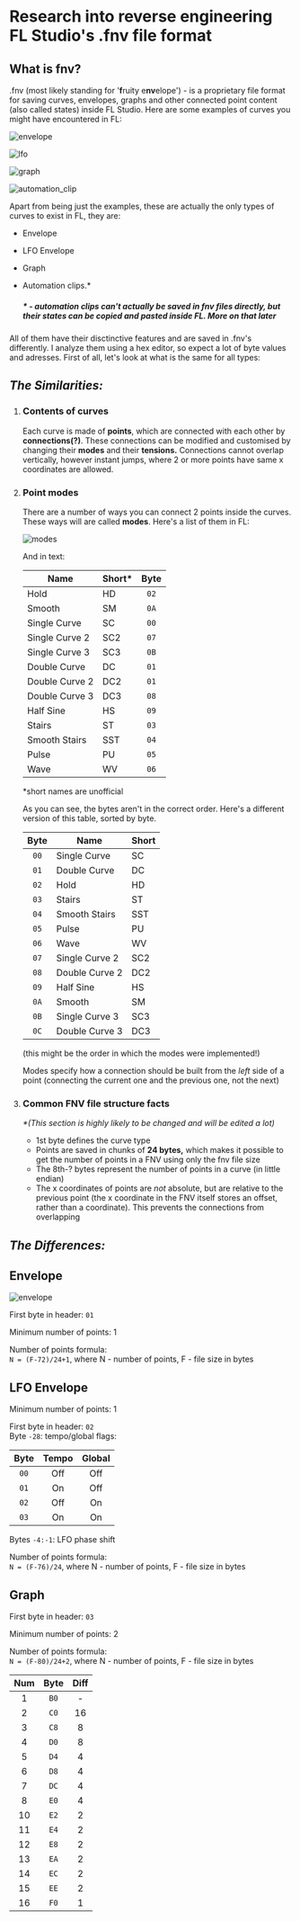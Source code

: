 # **Research into reverse engineering FL Studio's .fnv file format**

## What is fnv?

.fnv (most likely standing for '**f**ruity e**nv**elope') - is a proprietary file format for saving curves, envelopes, graphs and other connected point content (also called states) inside FL Studio. Here are some examples of curves you might have encountered in FL:

![envelope](https://github.com/artemetra/fnv/blob/main/res/envelope_example.png?raw=true "envelope_example.png")

![lfo](https://github.com/artemetra/fnv/blob/main/res/lfo_example.png?raw=True "lfo_example.png")

![graph](https://github.com/artemetra/fnv/blob/main/res/graph_example.png?raw=true "graph_example.png")

![automation_clip](https://github.com/artemetra/fnv/blob/main/res/automation_example.png?raw=true "automation_example.png")

Apart from being just the examples, these are actually the only types of curves to exist in FL, they are:

* Envelope
* LFO Envelope
* Graph
* Automation clips.*

  ##### \* - automation clips can't actually be saved in fnv files directly, but their _states_ can be copied and pasted inside FL. More on   that later

All of them have their disctinctive features and are saved in .fnv's differently. I analyze them using a hex editor, so expect a lot of byte values and adresses. First of all, let's look at what is the same for all types:

## _The Similarities:_

1. ### Contents of curves

    Each curve is made of **points**, which are connected with each other by **connections(?)**. These connections can be modified and customised by changing their **modes** and their **tensions.** Connections cannot overlap vertically, however instant jumps, where 2 or more points have same x coordinates are allowed.  

2. ### Point modes

    There are a number of ways you can connect 2 points inside the curves. These ways will are called **modes**. Here's a list of them in FL:

    ![modes](https://github.com/artemetra/fnv/blob/main/res/modes_example.png?raw=true "modes_example.png")

    And in text:

    | Name           | Short* | Byte   |
    | --------       | -----  | :--:   |
    | Hold           | HD     | `02`   |
    | Smooth         | SM     | `0A`   |
    | Single Curve   | SC     | `00`   |
    | Single Curve 2 | SC2    | `07`   |
    | Single Curve 3 | SC3    | `0B`   |
    | Double Curve   | DC     | `01`   |
    | Double Curve 2 | DC2    | `01`   |
    | Double Curve 3 | DC3    | `08`   |
    | Half Sine      | HS     | `09`   |
    | Stairs         | ST     | `03`   |
    | Smooth Stairs  | SST    | `04`   |
    | Pulse          | PU     | `05`   |
    | Wave           | WV     | `06`   |

    *short names are unofficial  

    As you can see, the bytes aren't in the correct order. Here's a different version of this table, sorted by byte.

    | Byte   | Name           | Short  |
    | :--:   | --------       | -----  |
    | `00`   | Single Curve   | SC     |
    | `01`   | Double Curve   | DC     |
    | `02`   | Hold           | HD     |
    | `03`   | Stairs         | ST     |
    | `04`   | Smooth Stairs  | SST    |
    | `05`   | Pulse          | PU     |
    | `06`   | Wave           | WV     |
    | `07`   | Single Curve 2 | SC2    |
    | `08`   | Double Curve 2 | DC2    |
    | `09`   | Half Sine      | HS     |
    | `0A`   | Smooth         | SM     |
    | `0B`   | Single Curve 3 | SC3    |
    | `0С`   | Double Curve 3 | DC3    |

    (this might be the order in which the modes were implemented!)

    Modes specify how a connection should be built from the _left_ side of a point (connecting the current one and the previous one, not the next)  

3. ### Common FNV file structure facts

    _*(This section is highly likely to be changed and will be edited a lot)_  

    * 1st byte defines the curve type
    * Points are saved in chunks of **24 bytes,** which makes it possible to get the number of points in a FNV using only the fnv file size
	* The 8th-? bytes represent the number of points in a curve (in little endian)
	* The x coordinates of points are _not_ absolute, but are relative to the previous point (the x coordinate in the FNV itself stores an offset, rather than a coordinate). This prevents the connections from overlapping

## _The Differences:_

## Envelope

![envelope](https://github.com/artemetra/fnv/blob/main/res/envelope_on.png?raw=true "envelope_on.png")

First byte in header: `01`  

Minimum number of points: 1

Number of points formula:  
`N = (F-72)/24+1`,
where N - number of points, F - file size in bytes

## LFO Envelope

Minimum number of points: 1

First byte in header: `02`  
Byte `-28`: tempo/global flags:  

| Byte | Tempo | Global |
| :--: | :---: | :----: |
| `00` | Off   | Off    |
| `01` | On    | Off    |
| `02` | Off   | On     |
| `03` | On    | On     |

Bytes `-4:-1`: LFO phase shift  

Number of points formula:  
`N = (F-76)/24`,
where N - number of points, F - file size in bytes

## Graph  
First byte in header: `03`

Minimum number of points: 2

Number of points formula:  
`N = (F-80)/24+2`,
where N - number of points, F - file size in bytes

|Num |Byte  |Diff|
|:-: |:-:   |:-: |
| 1  | `B0` | -  |
| 2  | `C0` | 16 |
| 3  | `C8` |  8 |
| 4  | `D0` |  8 |
| 5  | `D4` |  4 |
| 6  | `D8` |  4 |
| 7  | `DC` |  4 |
| 8  | `E0` |  4 |
| 10 | `E2` |  2 |
| 11 | `E4` |  2 |
| 12 | `E8` |  2 |
| 13 | `EA` |  2 |
| 14 | `EC` |  2 |
| 15 | `EE` |  2 |
| 16 | `F0` |  1 |
